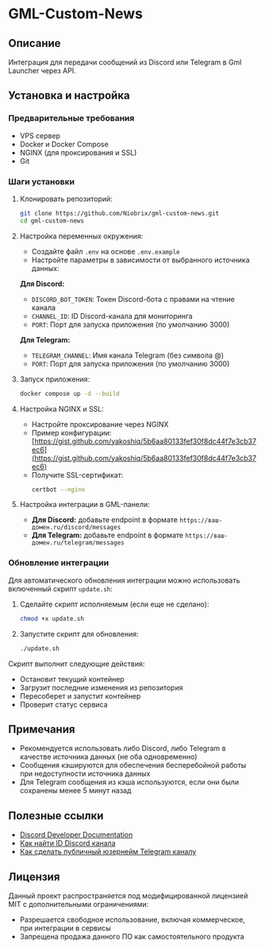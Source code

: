 # GML-Custom-News

## Описание
Интеграция для передачи сообщений из Discord или Telegram в Gml Launcher через API.

## Установка и настройка

### Предварительные требования
- VPS сервер
- Docker и Docker Compose
- NGINX (для проксирования и SSL)
- Git

### Шаги установки

1. Клонировать репозиторий:
   ```bash
   git clone https://github.com/Niobrix/gml-custom-news.git
   cd gml-custom-news
   ```

2. Настройка переменных окружения:
   - Создайте файл `.env` на основе `.env.example`
   - Настройте параметры в зависимости от выбранного источника данных:
   
   **Для Discord:**
     - `DISCORD_BOT_TOKEN`: Токен Discord-бота с правами на чтение канала
     - `CHANNEL_ID`: ID Discord-канала для мониторинга
     - `PORT`: Порт для запуска приложения (по умолчанию 3000)
     
   **Для Telegram:**
     - `TELEGRAM_CHANNEL`: Имя канала Telegram (без символа @)
     - `PORT`: Порт для запуска приложения (по умолчанию 3000)

3. Запуск приложения:
   ```bash
   docker compose up -d --build
   ```

4. Настройка NGINX и SSL:
   - Настройте проксирование через NGINX 
   - Пример конфигурации: [https://gist.github.com/yakoshiq/5b6aa80133fef30f8dc44f7e3cb37ec6](https://gist.github.com/yakoshiq/5b6aa80133fef30f8dc44f7e3cb37ec6)
   - Получите SSL-сертификат:
     ```bash
     certbot --nginx
     ```

5. Настройка интеграции в GML-панели:
   - **Для Discord:** добавьте endpoint в формате `https://ваш-домен.ru/discord/messages`
   - **Для Telegram:** добавьте endpoint в формате `https://ваш-домен.ru/telegram/messages`

### Обновление интеграции

Для автоматического обновления интеграции можно использовать включенный скрипт `update.sh`:

1. Сделайте скрипт исполняемым (если еще не сделано):
   ```bash
   chmod +x update.sh
   ```

2. Запустите скрипт для обновления:
   ```bash
   ./update.sh
   ```

Скрипт выполнит следующие действия:
- Остановит текущий контейнер
- Загрузит последние изменения из репозитория
- Пересоберет и запустит контейнер
- Проверит статус сервиса

## Примечания
- Рекомендуется использовать либо Discord, либо Telegram в качестве источника данных (не оба одновременно)
- Сообщения кэшируются для обеспечения бесперебойной работы при недоступности источника данных
- Для Telegram сообщения из кэша используются, если они были сохранены менее 5 минут назад

## Полезные ссылки
- [Discord Developer Documentation](https://discord.com/developers/docs/intro)
- [Как найти ID Discord канала](https://support.discord.com/hc/ru/articles/206346498-Где-мне-найти-ID-пользователя-сервера-сообщения)
- [Как сделать публичный юзернейм Telegram каналу](https://www.youtube.com/watch?v=RnxgtGFTUdc)

## Лицензия
Данный проект распространяется под модифицированной лицензией MIT с дополнительными ограничениями:
- Разрешается свободное использование, включая коммерческое, при интеграции в сервисы
- Запрещена продажа данного ПО как самостоятельного продукта
